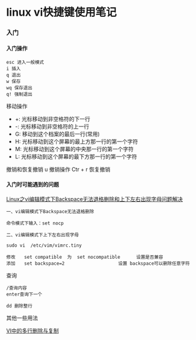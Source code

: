 # linux vi快捷键使用笔记

### 入门

#### 入门操作
```
esc 进入一般模式
i 插入
q 退出
w 保存
wq 保存退出
q! 强制退出
```

移动操作

* \+: 光标移动到非空格符的下一行
* \-: 光标移动到非空格符的上一行
* G: 移动到这个档案的最后一行(常用)
* H: 光标移动到这个屏幕的最上方那一行的第一个字符
* M: 光标移动到这个屏幕的中央那一行的第一个字符
* L: 光标移动到这个屏幕的最下方那一行的第一个字符

撤销和恢复撤销
u  撤销操作
Ctr + r 恢复撤销

#### 入门时可能遇到的问题
[Linux之vi编辑模式下Backspace无法退格删除和上下左右出现字母问题解决](https://blog.csdn.net/u011304490/article/details/81367490)

```
一、vi编辑模式下Backspace无法退格删除

命令模式下输入：set nocp

二、vi编辑模式下上下左右出现字母

sudo vi  /etc/vim/vimrc.tiny

修改　　set compatible  为  set nocompatible      设置是否兼容
添加　　set backspace=2　　　　　　　　　     设置 backspace可以删除任意字符
```


查询
```
/查询内容
enter查询下一个
```


```
dd 删除整行

```

其他一些用法

[VI中的多行删除与复制](https://blog.csdn.net/wallwind/article/details/7633356)